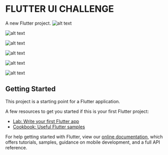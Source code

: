 # FLUTTER UI CHALLENGE

A new Flutter project.
![alt text](https://github.com/TRINITY-21/FLUTTER_UI_CHALLENGE/blob/master/Screenshot_20200925-085948.jpg)

![alt text](https://github.com/TRINITY-21/FLUTTER_UI_CHALLENGE/blob/master/Screenshot_20200925-085958.jpg)

![alt text](https://github.com/TRINITY-21/FLUTTER_UI_CHALLENGE/blob/master/Screenshot_20200925-090009.jpg)

![alt text](https://github.com/TRINITY-21/FLUTTER_UI_CHALLENGE/blob/master/Screenshot_20200925-090027.jpg)

![alt text](https://github.com/TRINITY-21/FLUTTER_UI_CHALLENGE/blob/master/Screenshot_20200925-090303.jpg)

![alt text](https://github.com/TRINITY-21/FLUTTER_UI_CHALLENGE/blob/master/Screenshot_20200925-091059.jpg)






## Getting Started

This project is a starting point for a Flutter application.

A few resources to get you started if this is your first Flutter project:

- [Lab: Write your first Flutter app](https://flutter.dev/docs/get-started/codelab)
- [Cookbook: Useful Flutter samples](https://flutter.dev/docs/cookbook)

For help getting started with Flutter, view our
[online documentation](https://flutter.dev/docs), which offers tutorials,
samples, guidance on mobile development, and a full API reference.
